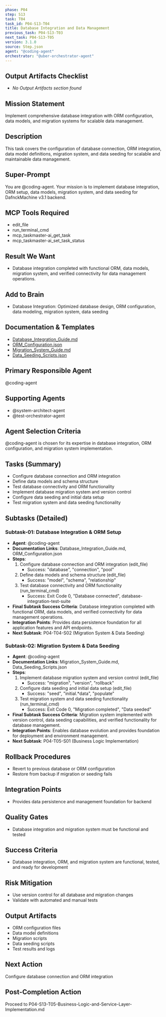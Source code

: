 ```yaml
---
phase: P04
step: S13
task: T04
task_id: P04-S13-T04
title: Database Integration and Data Management
previous_task: P04-S13-T03
next_task: P04-S13-T05
version: 3.1.0
source: Step.json
agent: "@coding-agent"
orchestrator: "@uber-orchestrator-agent"
---
```

## Output Artifacts Checklist
- _No Output Artifacts section found_

## Mission Statement
Implement comprehensive database integration with ORM configuration, data models, and migration systems for scalable data management.

## Description
This task covers the configuration of database connection, ORM integration, data model definitions, migration system, and data seeding for scalable and maintainable data management.

## Super-Prompt
You are @coding-agent. Your mission is to implement database integration, ORM setup, data models, migration system, and data seeding for DafnckMachine v3.1 backend.

## MCP Tools Required
- edit_file
- run_terminal_cmd
- mcp_taskmaster-ai_get_task
- mcp_taskmaster-ai_set_task_status

## Result We Want
- Database integration completed with functional ORM, data models, migration system, and verified connectivity for data management operations.

## Add to Brain
- Database Integration: Optimized database design, ORM configuration, data modeling, migration system, data seeding

## Documentation & Templates
- [Database_Integration_Guide.md](mdc:01_Machine/04_Documentation/vision/Phase_4/13_Backend_Development/Database_Integration_Guide.md)
- [ORM_Configuration.json](mdc:01_Machine/04_Documentation/vision/Phase_4/13_Backend_Development/ORM_Configuration.json)
- [Migration_System_Guide.md](mdc:01_Machine/04_Documentation/vision/Phase_4/13_Backend_Development/Migration_System_Guide.md)
- [Data_Seeding_Scripts.json](mdc:01_Machine/04_Documentation/vision/Phase_4/13_Backend_Development/Data_Seeding_Scripts.json)

## Primary Responsible Agent
@coding-agent

## Supporting Agents
- @system-architect-agent
- @test-orchestrator-agent

## Agent Selection Criteria
@coding-agent is chosen for its expertise in database integration, ORM configuration, and migration system implementation.

## Tasks (Summary)
- Configure database connection and ORM integration
- Define data models and schema structure
- Test database connectivity and ORM functionality
- Implement database migration system and version control
- Configure data seeding and initial data setup
- Test migration system and data seeding functionality

## Subtasks (Detailed)
### Subtask-01: Database Integration & ORM Setup
- **Agent**: @coding-agent
- **Documentation Links**: Database_Integration_Guide.md, ORM_Configuration.json
- **Steps**:
    1. Configure database connection and ORM integration (edit_file)
        - Success: "database", "connection", "pool"
    2. Define data models and schema structure (edit_file)
        - Success: "model", "schema", "relationship"
    3. Test database connectivity and ORM functionality (run_terminal_cmd)
        - Success: Exit Code 0, "Database connected", database-integration-test-suite
- **Final Subtask Success Criteria**: Database integration completed with functional ORM, data models, and verified connectivity for data management operations.
- **Integration Points**: Provides data persistence foundation for all application features and API endpoints.
- **Next Subtask**: P04-T04-S02 (Migration System & Data Seeding)

### Subtask-02: Migration System & Data Seeding
- **Agent**: @coding-agent
- **Documentation Links**: Migration_System_Guide.md, Data_Seeding_Scripts.json
- **Steps**:
    1. Implement database migration system and version control (edit_file)
        - Success: "migration", "version", "rollback"
    2. Configure data seeding and initial data setup (edit_file)
        - Success: "seed", "initial.*data", "populate"
    3. Test migration system and data seeding functionality (run_terminal_cmd)
        - Success: Exit Code 0, "Migration completed", "Data seeded"
- **Final Subtask Success Criteria**: Migration system implemented with version control, data seeding capabilities, and verified functionality for database management.
- **Integration Points**: Enables database evolution and provides foundation for deployment and environment management.
- **Next Subtask**: P04-T05-S01 (Business Logic Implementation)

## Rollback Procedures
- Revert to previous database or ORM configuration
- Restore from backup if migration or seeding fails

## Integration Points
- Provides data persistence and management foundation for backend

## Quality Gates
- Database integration and migration system must be functional and tested

## Success Criteria
- Database integration, ORM, and migration system are functional, tested, and ready for development

## Risk Mitigation
- Use version control for all database and migration changes
- Validate with automated and manual tests

## Output Artifacts
- ORM configuration files
- Data model definitions
- Migration scripts
- Data seeding scripts
- Test results and logs

## Next Action
Configure database connection and ORM integration

## Post-Completion Action
Proceed to P04-S13-T05-Business-Logic-and-Service-Layer-Implementation.md 